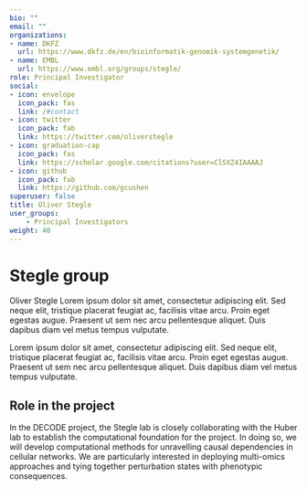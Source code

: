 ```yaml
---
bio: ""
email: ""
organizations:
- name: DKFZ
  url: https://www.dkfz.de/en/bioinformatik-genomik-systemgenetik/
- name: EMBL
  url: https://www.embl.org/groups/stegle/
role: Principal Investigator
social:
- icon: envelope
  icon_pack: fas
  link: /#contact
- icon: twitter
  icon_pack: fab
  link: https://twitter.com/oliverstegle
- icon: graduation-cap
  icon_pack: fas
  link: https://scholar.google.com/citations?user=ClSXZ4IAAAAJ
- icon: github
  icon_pack: fab
  link: https://github.com/gcushen
superuser: false
title: Oliver Stegle
user_groups:
    - Principal Investigators
weight: 40
---
```


# Stegle group

Oliver Stegle Lorem ipsum dolor sit amet, consectetur adipiscing elit. Sed neque elit, tristique placerat feugiat ac, facilisis vitae arcu. Proin eget egestas augue. Praesent ut sem nec arcu pellentesque aliquet. Duis dapibus diam vel metus tempus vulputate.

Lorem ipsum dolor sit amet, consectetur adipiscing elit. Sed neque elit, tristique placerat feugiat ac, facilisis vitae arcu. Proin eget egestas augue. Praesent ut sem nec arcu pellentesque aliquet. Duis dapibus diam vel metus tempus vulputate.

## Role in the project

In the DECODE project, the Stegle lab is closely collaborating with the Huber lab to establish the computational foundation for the project. In doing so, we will develop computational methods for unravelling causal dependencies in cellular networks. We are particularly interested in deploying multi-omics approaches and tying together perturbation states with phenotypic consequences.
